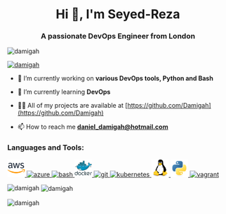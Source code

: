 <h1 align="center">Hi 👋, I'm Seyed-Reza</h1>
<h3 align="center">A passionate DevOps Engineer from London</h3>

<p align="left"> <img src="https://komarev.com/ghpvc/?username=damigah&label=Profile%20views&color=0e75b6&style=flat" alt="damigah" /> </p>

<p align="left"> <a href="https://github.com/ryo-ma/github-profile-trophy"><img src="https://github-profile-trophy.vercel.app/?username=damigah" alt="damigah" /></a> </p>

- 🔭 I’m currently working on **various DevOps tools, Python and Bash**

- 🌱 I’m currently learning **DevOps**

- 👨‍💻 All of my projects are available at [https://github.com/Damigah](https://github.com/Damigah)

- 📫 How to reach me **daniel_damigah@hotmail.com**

<h3 align="left">Languages and Tools:</h3>
<p align="left"> <a href="https://aws.amazon.com" target="_blank" rel="noreferrer"> <img src="https://raw.githubusercontent.com/devicons/devicon/master/icons/amazonwebservices/amazonwebservices-original-wordmark.svg" alt="aws" width="40" height="40"/> </a> <a href="https://azure.microsoft.com/en-in/" target="_blank" rel="noreferrer"> <img src="https://www.vectorlogo.zone/logos/microsoft_azure/microsoft_azure-icon.svg" alt="azure" width="40" height="40"/> </a> <a href="https://www.gnu.org/software/bash/" target="_blank" rel="noreferrer"> <img src="https://www.vectorlogo.zone/logos/gnu_bash/gnu_bash-icon.svg" alt="bash" width="40" height="40"/> </a> <a href="https://www.docker.com/" target="_blank" rel="noreferrer"> <img src="https://raw.githubusercontent.com/devicons/devicon/master/icons/docker/docker-original-wordmark.svg" alt="docker" width="40" height="40"/> </a> <a href="https://git-scm.com/" target="_blank" rel="noreferrer"> <img src="https://www.vectorlogo.zone/logos/git-scm/git-scm-icon.svg" alt="git" width="40" height="40"/> </a> <a href="https://kubernetes.io" target="_blank" rel="noreferrer"> <img src="https://www.vectorlogo.zone/logos/kubernetes/kubernetes-icon.svg" alt="kubernetes" width="40" height="40"/> </a> <a href="https://www.linux.org/" target="_blank" rel="noreferrer"> <img src="https://raw.githubusercontent.com/devicons/devicon/master/icons/linux/linux-original.svg" alt="linux" width="40" height="40"/> </a> <a href="https://www.python.org" target="_blank" rel="noreferrer"> <img src="https://raw.githubusercontent.com/devicons/devicon/master/icons/python/python-original.svg" alt="python" width="40" height="40"/> </a> <a href="https://www.vagrantup.com/" target="_blank" rel="noreferrer"> <img src="https://www.vectorlogo.zone/logos/vagrantup/vagrantup-icon.svg" alt="vagrant" width="40" height="40"/> </a> </p>

<p><img align="left" src="https://github-readme-stats.vercel.app/api/top-langs?username=damigah&show_icons=true&locale=en&layout=compact" alt="damigah" /></p>

<p>&nbsp;<img align="center" src="https://github-readme-stats.vercel.app/api?username=damigah&show_icons=true&locale=en" alt="damigah" /></p>

<p><img align="center" src="https://github-readme-streak-stats.herokuapp.com/?user=damigah&" alt="damigah" /></p>
